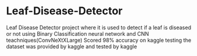 # Leaf-Disease-Detector
Leaf Disease Detector project where it is used to detect if a leaf is diseased or not using Binary Classification neural network and CNN teachniques(ConvNeXtXLarge)
Scored 98% accuracy on kaggle testing the dataset was provided by kaggle and tested by kaggle
